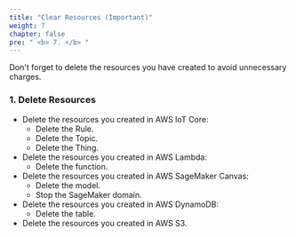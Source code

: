 ```yaml
---
title: "Clear Resources (Important)"
weight: 7
chapter: false
pre: " <b> 7. </b> "
---
```


Don't forget to delete the resources you have created to avoid unnecessary charges.

### 1. Delete Resources

- Delete the resources you created in AWS IoT Core:
  - Delete the Rule.
  - Delete the Topic.
  - Delete the Thing.
- Delete the resources you created in AWS Lambda:
  - Delete the function.
- Delete the resources you created in AWS SageMaker Canvas:
  - Delete the model.
  - Stop the SageMaker domain.
- Delete the resources you created in AWS DynamoDB:
  - Delete the table.
- Delete the resources you created in AWS S3.
